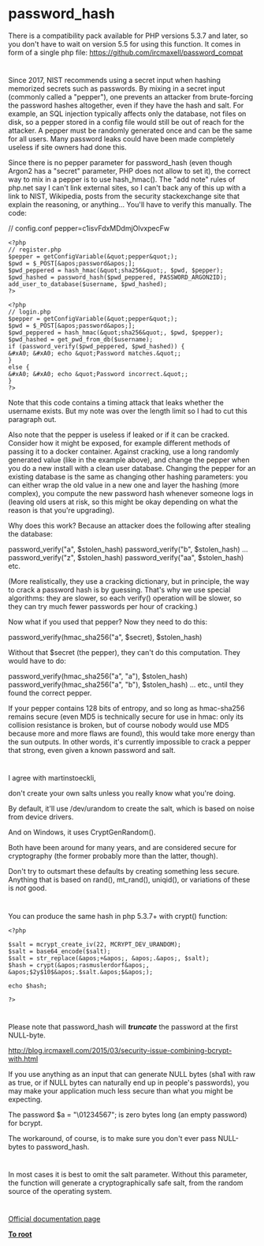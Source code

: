 # password_hash





There is a compatibility pack available for PHP versions 5.3.7 and later, so you don&apos;t have to wait on version 5.5 for using this function. It comes in form of a single php file:
https://github.com/ircmaxell/password_compat

  

#



Since 2017, NIST recommends using a secret input when hashing memorized secrets such as passwords. By mixing in a secret input (commonly called a &quot;pepper&quot;), one prevents an attacker from brute-forcing the password hashes altogether, even if they have the hash and salt. For example, an SQL injection typically affects only the database, not files on disk, so a pepper stored in a config file would still be out of reach for the attacker. A pepper must be randomly generated once and can be the same for all users. Many password leaks could have been made completely useless if site owners had done this.

Since there is no pepper parameter for password_hash (even though Argon2 has a &quot;secret&quot; parameter, PHP does not allow to set it), the correct way to mix in a pepper is to use hash_hmac(). The &quot;add note&quot; rules of php.net say I can&apos;t link external sites, so I can&apos;t back any of this up with a link to NIST, Wikipedia, posts from the security stackexchange site that explain the reasoning, or anything... You&apos;ll have to verify this manually. The code:

// config.conf
pepper=c1isvFdxMDdmjOlvxpecFw



```
<?php
// register.php
$pepper = getConfigVariable(&quot;pepper&quot;);
$pwd = $_POST[&apos;password&apos;];
$pwd_peppered = hash_hmac(&quot;sha256&quot;, $pwd, $pepper);
$pwd_hashed = password_hash($pwd_peppered, PASSWORD_ARGON2ID);
add_user_to_database($username, $pwd_hashed);
?>
```




```
<?php
// login.php
$pepper = getConfigVariable(&quot;pepper&quot;);
$pwd = $_POST[&apos;password&apos;];
$pwd_peppered = hash_hmac(&quot;sha256&quot;, $pwd, $pepper);
$pwd_hashed = get_pwd_from_db($username);
if (password_verify($pwd_peppered, $pwd_hashed)) {
&#xA0; &#xA0; echo &quot;Password matches.&quot;;
}
else {
&#xA0; &#xA0; echo &quot;Password incorrect.&quot;;
}
?>
```


Note that this code contains a timing attack that leaks whether the username exists. But my note was over the length limit so I had to cut this paragraph out.

Also note that the pepper is useless if leaked or if it can be cracked. Consider how it might be exposed, for example different methods of passing it to a docker container. Against cracking, use a long randomly generated value (like in the example above), and change the pepper when you do a new install with a clean user database. Changing the pepper for an existing database is the same as changing other hashing parameters: you can either wrap the old value in a new one and layer the hashing (more complex), you compute the new password hash whenever someone logs in (leaving old users at risk, so this might be okay depending on what the reason is that you&apos;re upgrading).

Why does this work? Because an attacker does the following after stealing the database:

password_verify(&quot;a&quot;, $stolen_hash)
password_verify(&quot;b&quot;, $stolen_hash)
...
password_verify(&quot;z&quot;, $stolen_hash)
password_verify(&quot;aa&quot;, $stolen_hash)
etc.

(More realistically, they use a cracking dictionary, but in principle, the way to crack a password hash is by guessing. That&apos;s why we use special algorithms: they are slower, so each verify() operation will be slower, so they can try much fewer passwords per hour of cracking.)

Now what if you used that pepper? Now they need to do this:

password_verify(hmac_sha256(&quot;a&quot;, $secret), $stolen_hash)

Without that $secret (the pepper), they can&apos;t do this computation. They would have to do:

password_verify(hmac_sha256(&quot;a&quot;, &quot;a&quot;), $stolen_hash)
password_verify(hmac_sha256(&quot;a&quot;, &quot;b&quot;), $stolen_hash)
...
etc., until they found the correct pepper.

If your pepper contains 128 bits of entropy, and so long as hmac-sha256 remains secure (even MD5 is technically secure for use in hmac: only its collision resistance is broken, but of course nobody would use MD5 because more and more flaws are found), this would take more energy than the sun outputs. In other words, it&apos;s currently impossible to crack a pepper that strong, even given a known password and salt.

  

#



I agree with martinstoeckli,

don&apos;t create your own salts unless you really know what you&apos;re doing.

By default, it&apos;ll use /dev/urandom to create the salt, which is based on noise from device drivers.

And on Windows, it uses CryptGenRandom().

Both have been around for many years, and are considered secure for cryptography (the former probably more than the latter, though).

Don&apos;t try to outsmart these defaults by creating something less secure. Anything that is based on rand(), mt_rand(), uniqid(), or variations of these is *not* good.

  

#



You can produce the same hash in php 5.3.7+ with crypt() function:



```
<?php

$salt = mcrypt_create_iv(22, MCRYPT_DEV_URANDOM);
$salt = base64_encode($salt);
$salt = str_replace(&apos;+&apos;, &apos;.&apos;, $salt);
$hash = crypt(&apos;rasmuslerdorf&apos;, &apos;$2y$10$&apos;.$salt.&apos;$&apos;);

echo $hash;

?>
```



  

#



Please note that password_hash will ***truncate*** the password at the first NULL-byte.

http://blog.ircmaxell.com/2015/03/security-issue-combining-bcrypt-with.html

If you use anything as an input that can generate NULL bytes (sha1 with raw as true, or if NULL bytes can naturally end up in people&apos;s passwords), you may make your application much less secure than what you might be expecting.

The password 
$a = &quot;\01234567&quot;; 
is zero bytes long (an empty password) for bcrypt.

The workaround, of course, is to make sure you don&apos;t ever pass NULL-bytes to password_hash.

  

#



In most cases it is best to omit the salt parameter. Without this parameter, the function will generate a cryptographically safe salt, from the random source of the operating system.

  

#

[Official documentation page](https://www.php.net/manual/en/function.password-hash.php)

**[To root](/README.md)**